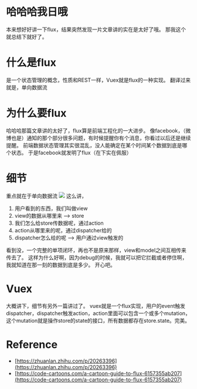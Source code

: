 # 哈哈哈我日哦
本来想好好讲一下flux，结果突然发现一片文章讲的实在是太好了哦。
那我这个就总结下就好了。

# 什么是flux
是一个状态管理的概念，性质和REST一样，Vuex就是flux的一种实现。
翻译过来就是，单向数据流

# 为什么要flux
哈哈哈那篇文章讲的太好了，flux算是前端工程化的一大进步。
像facebook，（微博也是）通知的那个部分很多问题，有时候提醒你有个消息，你看过以后还是继续提醒。
前端数据状态管理其实很混乱，没人能确定在某个时间某个数据到底是哪个状态。
于是facebook就发明了flux（在下实在佩服）

# 细节
重点就在于单向数据流
![](flux.jpg)
这么讲，
1. 用户看到的东西，我们叫做view
2. view的数据从哪里来 --> store
3. 我们怎么给store传数据呢，通过action
4. action从哪里来的呢，通过dispatcher给的
5. dispatcher怎么给的呢 --> 用户通过view触发的

看到没，一个完整的单项闭环，再也不是原来那样，view和model之间互相传来传去了。
这样为什么好啊，因为debug的时候，我就可以把它拦截或者停住啊，我就知道在那一刻的数据到底是多少。
开心吧。

# Vuex
大概讲下，细节有另外一篇讲过了。
vuex就是一个flux实现，用户的event触发dispatcher，dispatcher触发action，action里面可以包含一个或多个mutation，
这个mutation就是操作store的state的接口，所有数据都存在store.state。完美。

# Reference
- [https://zhuanlan.zhihu.com/p/20263396](https://zhuanlan.zhihu.com/p/20263396)
- [https://code-cartoons.com/a-cartoon-guide-to-flux-6157355ab207](https://code-cartoons.com/a-cartoon-guide-to-flux-6157355ab207)